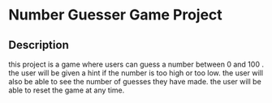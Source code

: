 # Number Guesser Game Project

## Description
this project is a game where users can guess a number between 0 and 100 . the user will be given a hint if the number is too high or too low. the user will also be able to see the number of guesses they have made. the user will be able to reset the game at any time.

